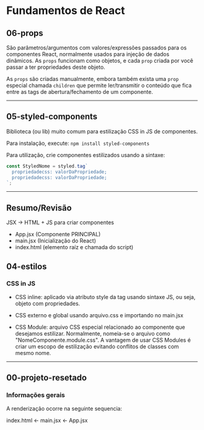 # Fundamentos de React

## 06-props

São parâmetros/argumentos com valores/expressões passados para os
componentes React, normalmente usados para injeção de dados dinâmicos.
As `props` funcionam como objetos, e cada `prop` criada por você
passar a ter propriedades deste objeto.

As `props` são criadas manualmente, embora também exista uma `prop` especial chamada `children` que permite ler/transmitir o conteúdo que fica entre as tags de abertura/fechamento de um componente.

---

## 05-styled-components

Biblioteca (ou lib) muito comum para estilização CSS in JS de componentes.

Para instalação, execute: `npm install styled-components`

Para utilização, crie componentes estilizados usando a sintaxe:

```javascript
const StyledNome = styled.tag`
  propriedadecss: valorDaPropriedade;
  propriedadecss: valorDaPropriedade;
`;
```

---

## Resumo/Revisão

JSX -> HTML + JS para criar componentes

- App.jsx (Componente PRINCIPAL)
- main.jsx (Inicialização do React)
- index.html (elemento raíz e chamada do script)

## 04-estilos

### CSS in JS

- CSS inline: aplicado via atributo style da tag usando sintaxe JS, ou seja, objeto com propriedades.

- CSS externo e global usando arquivo.css e importando no main.jsx

- CSS Module: arquivo CSS especial relacionado ao componente que desejamos estilizar. Normalmente, nomeia-se o arquivo como "NomeComponente.module.css". A vantagem de usar CSS Modules é criar um escopo de estilização evitando conflitos de classes com mesmo nome.

---

## 00-projeto-resetado

### Informações gerais

A renderização ocorre na seguinte sequencia:

index.html <- main.jsx <- App.jsx
